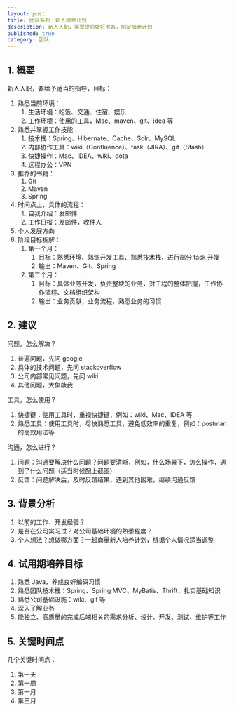 ```yaml
---
layout: post
title: 团队系列：新人培养计划
description: 新人入职，需要提前做好准备，制定培养计划
published: true
category: 团队
---
```



## 1. 概要

新人入职，要给予适当的指导，目标：

1. 熟悉当前环境：
	1. 生活环境：吃饭、交通、住宿、娱乐
	1. 工作环境：使用的工具，Mac、maven、git、idea 等
1. 熟悉并掌握工作技能：
	1. 技术栈：Spring、Hibernate、Cache、Solr、MySQL
	1. 内部协作工具：wiki（Confluence）、task（JIRA）、git（Stash）
	1. 快捷操作：Mac、IDEA、wiki、dota
	1. 远程办公：VPN
1. 推荐的书籍：
	1. Git
	1. Maven
	1. Spring
1. 时间点上，具体的流程：
	1. 自我介绍：发邮件
	1. 工作日报：发邮件，收件人
1. 个人发展方向
1. 阶段目标拆解：
	1. 第一个月：
		1. 目标：熟悉环境、熟练开发工具、熟悉技术栈、进行部分 task 开发
		1. 输出：Maven、Git、Spring
	1. 第二个月：
		1. 目标：具体业务开发，负责整块的业务，对工程的整体把握，工作协作流程、文档组织架构
		1. 输出：业务贡献，业务流程，熟悉业务的习惯

## 2. 建议

问题，怎么解决？

1. 普遍问题，先问 google
1. 具体的技术问题，先问 stackoverflow
1. 公司内部常见问题，先问 wiki
1. 其他问题，大象敲我

工具，怎么使用？

1. 快捷键：使用工具时，重视快捷键，例如：wiki、Mac、IDEA 等
1. 熟悉工具：使用工具时，尽快熟悉工具，避免低效率的重复，例如：postman 的高效用法等

沟通，怎么进行？

1. 问题：沟通要解决什么问题？问题要清晰，例如，什么场景下，怎么操作，遇到了什么问题（适当时候配上截图）
1. 反馈：问题解决后，及时反馈结果，遇到其他困难，继续沟通反馈

## 3. 背景分析

1. 以前的工作、开发经验？
1. 是否在公司实习过？对公司基础环境的熟悉程度？
1. 个人想法？想做哪方面？一起商量新人培养计划，根据个人情况适当调整

## 4. 试用期培养目标

1. 熟悉 Java，养成良好编码习惯
1. 熟悉团队技术栈：Spring、Spring MVC、MyBatis、Thrift，扎实基础知识
1. 熟悉公司基础设施：wiki、git 等
1. 深入了解业务
1. 能独立、高质量的完成后端相关的需求分析、设计、开发、测试、维护等工作

## 5. 关键时间点

几个关键时间点：

1. 第一天
1. 第一周
1. 第一月
1. 第三月
























[NingG]:    http://ningg.github.com  "NingG"




